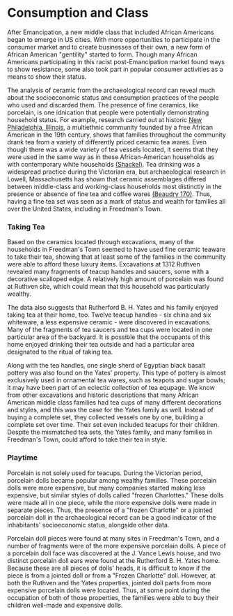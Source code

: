 <h1><a id="top">Consumption and Class</a></h1>

After Emancipation, a new middle class that included African Americans began to emerge in US cities. With more opportunities to participate in the consumer market and to create businesses of their own, a new form of African American "gentility" started to form. Though many African Americans participating in this racist post-Emancipation market found ways to show resistance, some also took part in popular consumer activities as a means to show their status. 

The analysis of ceramic from the archaeological record can reveal much about the socioeconomic status and consumption practices of the people who used and discarded them. The presence of fine ceramics, like porcelain, is one idnication that people were potentially demonstrating household status. For example, research carried out at historic [New Philadelphia, Illinois](http://www.histarch.illinois.edu/NP/index.html), a multiethnic community founded by a free African American in the 19th century, shows that families throughout the community drank tea from a variety of differently priced ceramic tea wares. Even though there was a wide variety of tea vessels located, it seems that they were used in the same way as in these African-American households as with contemporary white households [(Shackel)](about.html#bibliography). Tea drinking was a widespread practice during the Victorian era, but archaeological research in Lowell, Massachusetts has shown that ceramic assemblages differed between middle-class and working-class households most distinctly in the presence or absence of fine tea and coffee wares [(Beaudry 170)](about.html#bibliography). Thus, having a fine tea set was seen as a mark of status and wealth for families all over the United States, including in Freedman's Town.

<h3><a id="tea">Taking Tea</a></h3>

Based on the ceramics located through excavations, many of the households in Freedman's Town seemed to have used fine ceramic teaware to take their tea, showing that at least some of the families in the community were able to afford these luxury items. Excavations at 1312 Ruthven revealed many fragments of teacup handles and saucers, some with a decorative scalloped edge. A relatively high amount of porcelain was found at Ruthven site, which could mean that this household was particularly wealthy. 

The data also suggests that Rutherford B. H. Yates and his family enjoyed taking tea at their home, too. Twelve teacup handles - six china and six whiteware, a less expensive ceramic - were discovered in excavations. Many of the fragments of tea saucers and tea cups were located in one particular area of the backyard. It is possible that the occupants of this home enjoyed drinking their tea outside and had a particular area designated to the ritual of taking tea. 

Along with the tea handles, one single sherd of Egyptian black basalt pottery was also found on the Yates' property. This type of pottery is almost exclusively used in ornamental tea wares, such as teapots and sugar bowls; it may have been part of an eclectic collection of tea equpage. We know from other excavations and historic descriptions that many African American middle class families had tea cups of many different decorations and styles, and this was the case for the Yates family as well. Instead of buying a complete set, they collected vessels one by one, building a complete set over time. Their set even included teacups for their children. Despite the mismatched tea sets, the Yates family, and many families in Freedman's Town, could afford to take their tea in style.

<h3><a id="playtime">Playtime</a></h3>

Porcelain is not solely used for teacups. During the Victorian period, porcelain dolls became popular among wealthy families. These porcelain dolls were more expensive, but many companies started making less expensive, but similar styles of dolls called "frozen Charlottes." These dolls were made all in one piece, while the more expensive dolls were made in separate pieces. Thus, the presence of a "frozen Charlotte" or a jointed porcelain doll in the archaeological record can be a good indicator of the inhabitants' socioeconomic status, alongside other data.

Porcelain doll pieces were found at many sites in Freedman's Town, and a number of fragments were of the more expensive porcelain dolls. A piece of a porcelain doll face was discovered at the J. Vance Lewis house, and two distinct porcelain doll ears were found at the Rutherford B. H. Yates home. Because these are all pieces of dolls' heads, it is difficult to know if the piece is from a jointed doll or from a "Frozen Charlotte" doll. However, at both the Ruthven and the Yates properties, jointed doll parts from more expensive porcelain dolls were located. Thus, at some point during the occupation of both of those properties, the families were able to buy their children well-made and expensive dolls.
